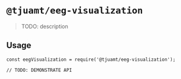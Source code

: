 # `@tjuamt/eeg-visualization`

> TODO: description

## Usage

```
const eegVisualization = require('@tjuamt/eeg-visualization');

// TODO: DEMONSTRATE API
```
